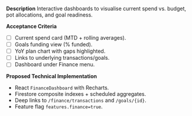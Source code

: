 **Description**
Interactive dashboards to visualise current spend vs. budget, pot allocations, and goal readiness.

**Acceptance Criteria**
- [ ] Current spend card (MTD + rolling averages).
- [ ] Goals funding view (% funded).
- [ ] YoY plan chart with gaps highlighted.
- [ ] Links to underlying transactions/goals.
- [ ] Dashboard under Finance menu.

**Proposed Technical Implementation**
- React `FinanceDashboard` with Recharts.
- Firestore composite indexes + scheduled aggregates.
- Deep links to `/finance/transactions` and `/goals/{id}`.
- Feature flag `features.finance=true`.
